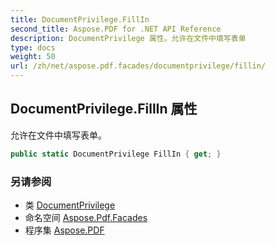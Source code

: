 ```yaml
---
title: DocumentPrivilege.FillIn
second_title: Aspose.PDF for .NET API Reference
description: DocumentPrivilege 属性。允许在文件中填写表单
type: docs
weight: 50
url: /zh/net/aspose.pdf.facades/documentprivilege/fillin/
---
```

## DocumentPrivilege.FillIn 属性

允许在文件中填写表单。

```csharp
public static DocumentPrivilege FillIn { get; }
```

### 另请参阅

* 类 [DocumentPrivilege](../)
* 命名空间 [Aspose.Pdf.Facades](../../../aspose.pdf.facades/)
* 程序集 [Aspose.PDF](../../../)